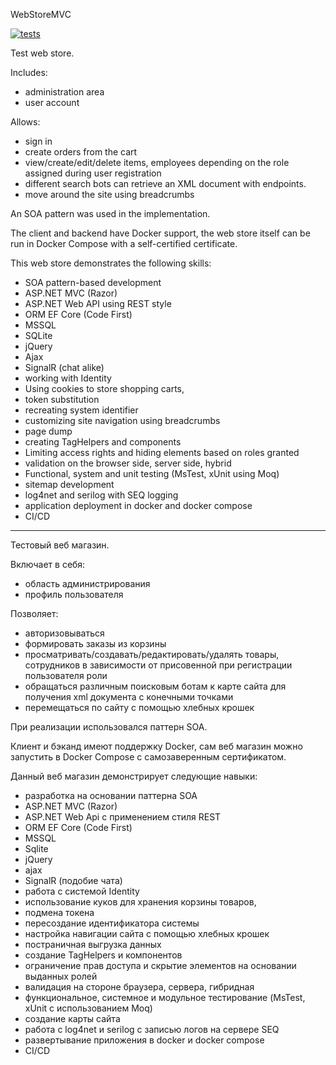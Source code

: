 ﻿WebStoreMVC

[![tests](https://github.com/Sergei3190/WebStoreMVC/actions/workflows/tests.yml/badge.svg)](https://github.com/Sergei3190/WebStoreMVC/actions/workflows/tests.yml)

Test web store.

Includes:

- administration area
- user account

Allows:

- sign in
- create orders from the cart
- view/create/edit/delete items, employees depending on the role assigned during user registration
- different search bots can retrieve an XML document with endpoints.
- move around the site using breadcrumbs

An SOA pattern was used in the implementation.

The client and backend have Docker support, the web store itself can be run in Docker Compose with a self-certified certificate.

This web store demonstrates the following skills:

- SOA pattern-based development 
- ASP.NET MVC (Razor)
- ASP.NET Web API using REST style
- ORM EF Core (Code First)
- MSSQL
- SQLite
- jQuery
- Ajax
- SignalR (chat alike)
- working with Identity
- Using cookies to store shopping carts,
- token substitution
- recreating system identifier
- customizing site navigation using breadcrumbs
- page dump
- creating TagHelpers and components
- Limiting access rights and hiding elements based on roles granted
- validation on the browser side, server side, hybrid
- Functional, system and unit testing (MsTest, xUnit using Moq)
- sitemap development
- log4net and serilog with SEQ logging
- application deployment in docker and docker compose
- CI/CD

----------------------------------------------------------------------------------------------------------------------------------

Тестовый веб магазин.

Включает в себя:

- область администрирования
- профиль пользователя

Позволяет:

- авторизовываться
- формировать заказы из корзины
- просматривать/создавать/редактировать/удалять товары, сотрудников в зависимости от присовенной при регистрации пользователя роли
- обращаться различным поисковым ботам к карте сайта для получения xml документа c конечными точками
- перемещаться по сайту с помощью хлебных крошек

При реализации использовался паттерн SOA.

Клиент и бэканд имеют поддержку Docker, сам веб магазин можно запустить в Docker Compose с самозаверенным сертификатом.

Данный веб магазин демонстрирует следующие навыки:

- разработка на основании паттерна SOA 
- ASP.NET MVC (Razor)
- ASP.NET Web Api с применением стиля REST
- ORM EF Core (Code First)
- MSSQL
- Sqlite
- jQuery
- ajax
- SignalR (подобие чата)
- работа с системой Identity
- использование куков для хранения корзины товаров,
- подмена токена
- пересоздание идентификатора системы
- настройка навигации сайта с помощью хлебных крошек
- постраничная выгрузка данных
- создание TagHelpers и компонентов
- ограничение прав доступа и скрытие элементов на основании выданных ролей
- валидация на стороне браузера, сервера, гибридная
- функциональное, системное и модульное тестирование (MsTest, xUnit с использованием Moq)
- создание карты сайта
- работа с log4net и serilog с записью логов на сервере SEQ
- развертывание приложения в docker и docker compose
- CI/CD
